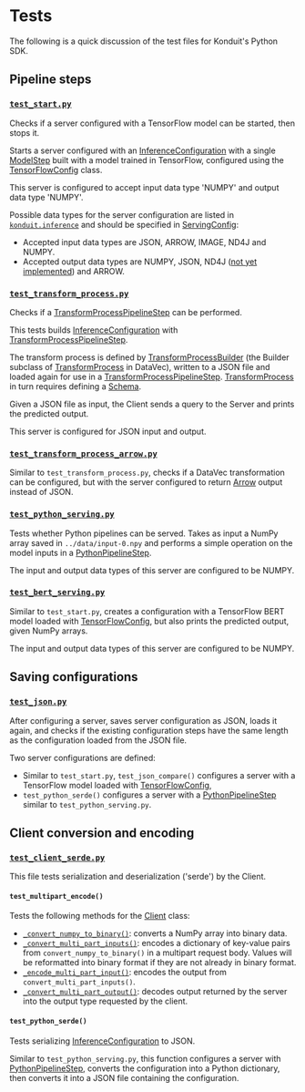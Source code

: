 # Tests 
The following is a quick discussion of the test files for Konduit's Python SDK.

## Pipeline steps 

### [`test_start.py`](test_start.py)

Checks if a server configured with a TensorFlow model can be started, then stops it. 

Starts a server configured with an [InferenceConfiguration](https://github.com/KonduitAI/konduit-serving/blob/6d12ebd5e37a2092c66aee04ee588b5c0d028445/python/konduit/inference.py#L2020-L2063) with a single [ModelStep](https://github.com/KonduitAI/konduit-serving/blob/6d12ebd5e37a2092c66aee04ee588b5c0d028445/python/konduit/inference.py#L1426-L1575) built with a model trained in TensorFlow, configured using the [TensorFlowConfig](https://github.com/KonduitAI/konduit-serving/blob/6d12ebd5e37a2092c66aee04ee588b5c0d028445/python/konduit/inference.py#L663-L736) class. 

This server is configured to accept input data type 'NUMPY' and output data type 'NUMPY'. 

Possible data types for the server configuration are listed in [`konduit.inference`](https://github.com/KonduitAI/konduit-serving/blob/6d12ebd5e37a2092c66aee04ee588b5c0d028445/python/konduit/inference.py#L886-L891) and should be specified in [ServingConfig](https://github.com/KonduitAI/konduit-serving/blob/6d12ebd5e37a2092c66aee04ee588b5c0d028445/python/konduit/inference.py#L884-L1044):
- Accepted input data types are JSON, ARROW, IMAGE, ND4J and NUMPY. 
- Accepted output data types are NUMPY, JSON, ND4J ([not yet implemented](https://github.com/KonduitAI/konduit-serving/blob/6d12ebd5e37a2092c66aee04ee588b5c0d028445/python/konduit/client.py#L70-L71)) and ARROW.

### [`test_transform_process.py`](test_transform_process.py)

Checks if a [TransformProcessPipelineStep](https://github.com/KonduitAI/konduit-serving/blob/6d12ebd5e37a2092c66aee04ee588b5c0d028445/python/konduit/inference.py#L1304-L1423) can be performed. 

This tests builds [InferenceConfiguration](https://github.com/KonduitAI/konduit-serving/blob/6d12ebd5e37a2092c66aee04ee588b5c0d028445/python/konduit/inference.py#L2020-L2063) with [TransformProcessPipelineStep](https://github.com/KonduitAI/konduit-serving/blob/6d12ebd5e37a2092c66aee04ee588b5c0d028445/python/konduit/inference.py#L1304-L1423). 

The transform process is defined by [TransformProcessBuilder](https://github.com/eclipse/deeplearning4j/blob/master/datavec/datavec-api/src/main/java/org/datavec/api/transform/TransformProcess.java#L611) (the Builder subclass of [TransformProcess](https://deeplearning4j.org/docs/latest/datavec-transforms) in DataVec), written to a JSON file and loaded again for use in a [TransformProcessPipelineStep](../konduit/inference.py#L1400-L1573). [TransformProcess](https://deeplearning4j.org/docs/latest/datavec-transforms) in turn requires defining a [Schema](https://deeplearning4j.org/docs/latest/datavec-schema). 

Given a JSON file as input, the Client sends a query to the Server and prints the predicted output. 

This server is configured for JSON input and output. 

### [`test_transform_process_arrow.py`](test_transform_process_arrow.py)

Similar to `test_transform_process.py`, checks if a DataVec transformation can be configured, but with the server configured to return [Arrow](https://arrow.apache.org/) output instead of JSON. 

### [`test_python_serving.py`](test_python_serving.py)

Tests whether Python pipelines can be served. Takes as input a NumPy array saved in `../data/input-0.npy` and performs a simple operation on the model inputs in a [PythonPipelineStep](https://github.com/KonduitAI/konduit-serving/blob/6d12ebd5e37a2092c66aee04ee588b5c0d028445/python/konduit/inference.py#L1183-L1301).

The input and output data types of this server are configured to be NUMPY. 

### [`test_bert_serving.py`](test_bert_serving.py)

Similar to `test_start.py`, creates a configuration with a TensorFlow BERT model loaded with [TensorFlowConfig](https://github.com/KonduitAI/konduit-serving/blob/6d12ebd5e37a2092c66aee04ee588b5c0d028445/python/konduit/inference.py#L663-L736), but also prints the predicted output, given NumPy arrays. 

The input and output data types of this server are configured to be NUMPY. 

## Saving configurations 

### [`test_json.py`](test_json.py)

After configuring a server, saves server configuration as JSON, loads it again, and checks if the existing configuration steps have the same length as the configuration loaded from the JSON file. 

Two server configurations are defined: 
- Similar to `test_start.py`, `test_json_compare()` configures a server with a TensorFlow model loaded with [TensorFlowConfig](https://github.com/KonduitAI/konduit-serving/blob/6d12ebd5e37a2092c66aee04ee588b5c0d028445/python/konduit/inference.py#L663-L736), 
- `test_python_serde()` configures a server with a [PythonPipelineStep](https://github.com/KonduitAI/konduit-serving/blob/6d12ebd5e37a2092c66aee04ee588b5c0d028445/python/konduit/inference.py#L1183-L1301) similar to `test_python_serving.py`.


## Client conversion and encoding 

### [`test_client_serde.py`](test_client_serde.py)

This file tests serialization and deserialization ('serde') by the Client.

#### `test_multipart_encode()`
Tests the following methods for the [Client](../konduit/client.py) class: 
- [`_convert_numpy_to_binary()`](https://github.com/KonduitAI/konduit-serving/blob/6d12ebd5e37a2092c66aee04ee588b5c0d028445/python/konduit/client.py#L80-L85): converts a NumPy array into binary data.
- [`_convert_multi_part_inputs()`](https://github.com/KonduitAI/konduit-serving/blob/6d12ebd5e37a2092c66aee04ee588b5c0d028445/python/konduit/client.py#L101-L110): encodes a dictionary of key-value pairs from `convert_numpy_to_binary()` in a multipart request body. Values will be reformatted into binary format if they are not already in binary format.
- [`_encode_multi_part_input()`](https://github.com/KonduitAI/konduit-serving/blob/6d12ebd5e37a2092c66aee04ee588b5c0d028445/python/konduit/client.py#L93-L99): encodes the output from `convert_multi_part_inputs()`.
- [`_convert_multi_part_output()`](https://github.com/KonduitAI/konduit-serving/blob/6d12ebd5e37a2092c66aee04ee588b5c0d028445/python/konduit/client.py#L112-L132): decodes output returned by the server into the output type requested by the client.

#### `test_python_serde()`

Tests serializing [InferenceConfiguration](https://github.com/KonduitAI/konduit-serving/blob/6d12ebd5e37a2092c66aee04ee588b5c0d028445/python/konduit/inference.py#L2020-L2063) to JSON.

Similar to `test_python_serving.py`, this function configures a server with [PythonPipelineStep](https://github.com/KonduitAI/konduit-serving/blob/6d12ebd5e37a2092c66aee04ee588b5c0d028445/python/konduit/inference.py#L1183-L1301), converts the configuration into a Python dictionary, then converts it into a JSON file containing the configuration.
